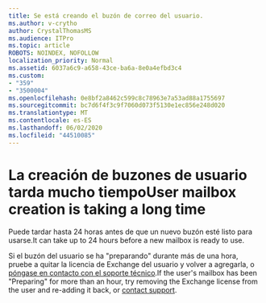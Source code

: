 ```yaml
---
title: Se está creando el buzón de correo del usuario.
ms.author: v-crytho
author: CrystalThomasMS
ms.audience: ITPro
ms.topic: article
ROBOTS: NOINDEX, NOFOLLOW
localization_priority: Normal
ms.assetid: 6037a6c9-a658-43ce-ba6a-8e0a4efbd3c4
ms.custom:
- "359"
- "3500004"
ms.openlocfilehash: 0e8bf2a8462c599c8c78963e7a53ad88a1755697
ms.sourcegitcommit: bc7d6f4f3c9f7060d073f5130e1ec856e248d020
ms.translationtype: MT
ms.contentlocale: es-ES
ms.lasthandoff: 06/02/2020
ms.locfileid: "44510085"
---
```

# <a name="user-mailbox-creation-is-taking-a-long-time"></a><span data-ttu-id="5edaf-102">La creación de buzones de usuario tarda mucho tiempo</span><span class="sxs-lookup"><span data-stu-id="5edaf-102">User mailbox creation is taking a long time</span></span>

<span data-ttu-id="5edaf-103">Puede tardar hasta 24 horas antes de que un nuevo buzón esté listo para usarse.</span><span class="sxs-lookup"><span data-stu-id="5edaf-103">It can take up to 24 hours before a new mailbox is ready to use.</span></span>
  
<span data-ttu-id="5edaf-104">Si el buzón del usuario se ha "preparando" durante más de una hora, pruebe a quitar la licencia de Exchange del usuario y volver a agregarla, o [póngase en contacto con el soporte técnico](https://docs.microsoft.com/microsoft-365/admin/contact-support-for-business-products?tabs=online).</span><span class="sxs-lookup"><span data-stu-id="5edaf-104">If the user's mailbox has been "Preparing" for more than an hour, try removing the Exchange license from the user and re-adding it back, or [contact support](https://docs.microsoft.com/microsoft-365/admin/contact-support-for-business-products?tabs=online).</span></span>
